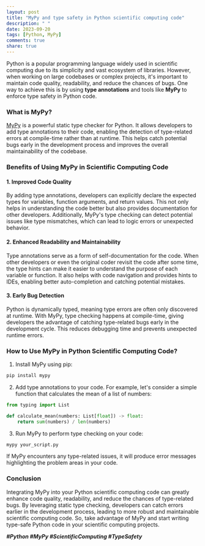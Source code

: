 ```yaml
---
layout: post
title: "MyPy and type safety in Python scientific computing code"
description: " "
date: 2023-09-20
tags: [Python, MyPy]
comments: true
share: true
---
```


Python is a popular programming language widely used in scientific computing due to its simplicity and vast ecosystem of libraries. However, when working on large codebases or complex projects, it's important to maintain code quality, readability, and reduce the chances of bugs. One way to achieve this is by using **type annotations** and tools like **MyPy** to enforce type safety in Python code.

### What is MyPy?

[MyPy](http://mypy-lang.org/) is a powerful static type checker for Python. It allows developers to add type annotations to their code, enabling the detection of type-related errors at compile-time rather than at runtime. This helps catch potential bugs early in the development process and improves the overall maintainability of the codebase.

### Benefits of Using MyPy in Scientific Computing Code

#### 1. Improved Code Quality

By adding type annotations, developers can explicitly declare the expected types for variables, function arguments, and return values. This not only helps in understanding the code better but also provides documentation for other developers. Additionally, MyPy's type checking can detect potential issues like type mismatches, which can lead to logic errors or unexpected behavior.

#### 2. Enhanced Readability and Maintainability

Type annotations serve as a form of self-documentation for the code. When other developers or even the original coder revisit the code after some time, the type hints can make it easier to understand the purpose of each variable or function. It also helps with code navigation and provides hints to IDEs, enabling better auto-completion and catching potential mistakes.

#### 3. Early Bug Detection

Python is dynamically typed, meaning type errors are often only discovered at runtime. With MyPy, type checking happens at compile-time, giving developers the advantage of catching type-related bugs early in the development cycle. This reduces debugging time and prevents unexpected runtime errors.

### How to Use MyPy in Python Scientific Computing Code?

1. Install MyPy using pip:

```bash
pip install mypy
```

2. Add type annotations to your code. For example, let's consider a simple function that calculates the mean of a list of numbers:

```python
from typing import List

def calculate_mean(numbers: List[float]) -> float:
    return sum(numbers) / len(numbers)
```

3. Run MyPy to perform type checking on your code:

```bash
mypy your_script.py
```

If MyPy encounters any type-related issues, it will produce error messages highlighting the problem areas in your code.

### Conclusion

Integrating MyPy into your Python scientific computing code can greatly enhance code quality, readability, and reduce the chances of type-related bugs. By leveraging static type checking, developers can catch errors earlier in the development process, leading to more robust and maintainable scientific computing code. So, take advantage of MyPy and start writing type-safe Python code in your scientific computing projects.

***#Python #MyPy #ScientificComputing #TypeSafety***